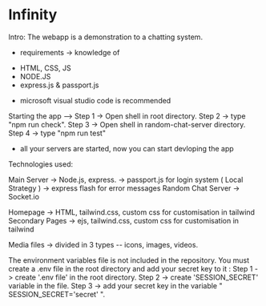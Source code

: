 # Infinity
Intro:
The webapp is a demonstration to a chatting system.

* requirements
-> knowledge of
 - HTML, CSS, JS
 - NODE.JS
 - express.js & passport.js
 * microsoft visual studio code is recommended

Starting the app -->
Step 1 -> Open shell in root directory.
Step 2 -> type "npm run check".
Step 3 -> Open shell in random-chat-server directory.
Step 4 -> type "npm run test"
* all your servers are started, now you can start devloping the app

Technologies used:

Main Server -> Node.js, express.
       -> passport.js for login system ( Local Strategy )
       -> express flash for error messages
Random Chat Server -> Socket.io
       
Homepage -> HTML, tailwind.css, custom css for customisation in tailwind
Secondary Pages -> ejs, tailwind.css, custom css for customisation in tailwind

Media files -> divided in 3 types -- icons, images, videos.


The environment variables file is not included in the repository. You must create a .env file in the root directory and add your secret key to it :
Step 1 -> create '.env file' in the root directory.
Step 2 -> create 'SESSION_SECRET' variable in the file.
Step 3 -> add your secret key in the variable " SESSION_SECRET='secret' ".
